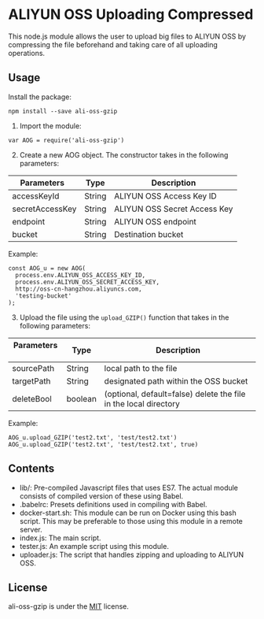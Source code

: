 # ALIYUN OSS Uploading Compressed

This node.js module allows the user to upload big files to ALIYUN OSS by compressing the file beforehand and taking care of all uploading operations. 

## Usage

Install the package:
```
npm install --save ali-oss-gzip
```

1. Import the module:
```
var AOG = require('ali-oss-gzip')
```
2. Create a new AOG object. The constructor takes in the following parameters:

| Parameters    | Type          | Description   |
| ------------- | ------------- | ------------- |
| accessKeyId | String | ALIYUN OSS Access Key ID  |
| secretAccessKey  | String  | ALIYUN OSS Secret Access Key  |
| endpoint | String | ALIYUN OSS endpoint |
| bucket | String | Destination bucket |

Example:
```
const AOG_u = new AOG(
  process.env.ALIYUN_OSS_ACCESS_KEY_ID,
  process.env.ALIYUN_OSS_SECRET_ACCESS_KEY,
  http://oss-cn-hangzhou.aliyuncs.com,
  'testing-bucket'
);
```
3. Upload the file using the ```upload_GZIP()``` function that takes in the following parameters: 

| Parameters    | Type          | Description   |
| ------------- | ------------- | ------------- |
| sourcePath | String | local path to the file  |
| targetPath  | String  | designated path within the OSS bucket  |
| deleteBool | boolean | (optional, default=false) delete the file in the local directory |

Example:
```
AOG_u.upload_GZIP('test2.txt', 'test/test2.txt')
AOG_u.upload_GZIP('test2.txt', 'test/test2.txt', true)
```

## Contents
  - lib/: Pre-compiled Javascript files that uses ES7. The actual module consists of compiled version of these using Babel.
  - .babelrc: Presets definitions used in compiling with Babel.
  - docker-start.sh: This module can be run on Docker using this bash script. This may be preferable to those using this module in a remote server.
  - index.js: The main script.
  - tester.js: An example script using this module.
  - uploader.js: The script that handles zipping and uploading to ALIYUN OSS.
  
## License

ali-oss-gzip is under the <a href="https://github.com/ali-oss-gzip/ali-oss-gzip/blob/master/LICENSE">MIT</a> license.
